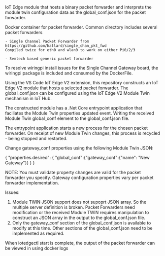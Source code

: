 IoT Edge module that hosts a binary packet forwarder and interprets the module twin configuration data as the global_conf.json for the packet forwarder. 

Docker container for packet forwarder.
Common directory includes several packet forwarders

    - Single Channel Packet Forwarder from https://github.com/hallard/single_chan_pkt_fwd
    Compiled twice for eth0 and wlan0 to work on either Pi0/2/3

    - Semtech based generic packet forwarder

To resolve wiringpi install issues for the Single Channel Gateway board, the wiringpi package is included and consumed by the DockerFile.

Using the VS Code IoT Edge V2 extension, this repository constructs an IoT Edge V2 module that hosts a selected packet forwarder. The global_conf.json can be configured using the IoT Edge V2 Module Twin mechanism in IoT Hub.

The constructed module has a .Net Core entrypoint application that faciliates the Module Twin properties updated event. Writing the received Module Twin global_conf element to the global_conf.json file.

The entrypoint application starts a new process for the chosen packet forwarder. On receipt of new Module Twin changes, this process is recycled - being stopped and restarted.

Change gateway_conf properties using the following Module Twin JSON:

{
  "properties.desired": {
    "global_conf":{"gateway_conf":{"name": "New Gateway"}}
  }
}

NOTE: You must validate property changes are valid for the packet forwarder you specify. Gateway configuration properties vary per packet forwarder implementation.

Issues:
1) Module TWIN JSON support does not supoprt JSON array. So the multiple server definition is broken. Packet Forwarders need modification or the received Module TWIN requires manipulation to construct an JSON array in the output to the global_conf.json file.
2) Only the gateway_conf section of the global_conf.json is available to modify at this time. Other sections of the global_conf.json need to be implemented as required.


When iotedgectl start is complete, the output of the packet forwarder can be viewed in using docker logs <docker process id>


